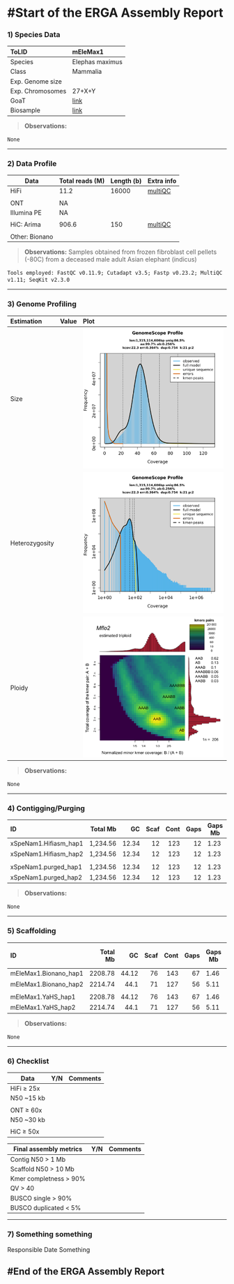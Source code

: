 # #Start of the ERGA Assembly Report

### 1) Species Data

| ToLID            | mEleMax1        |
| :--------------- | :-------------- |
| Species          | Elephas maximus |
| Class            | Mammalia        |
| Exp. Genome size |                 |
| Exp. Chromosomes | 27+X+Y          |
| GoaT             | [link](https://goat.genomehubs.org/record?recordId=9783&result=taxon&taxonomy=ncbi#Elephas%20maximus) |
| Biosample        | [link](https://www.ebi.ac.uk/ena/browser/view/SAMN10973763) |

> **Observations:**
```
None
```

---

### 2) Data Profile

| Data           | Total reads (M) | Length (b) | Extra info |
| -------------- | --------------- | ---------- | --- |
| HiFi           | 11.2            | 16000      | [multiQC](data/rCarCar2.HiFi_trimmed_multiqc_report.html) |
|                |                 |            |     |
| ONT            | NA              |            |     |
| Illumina PE    | NA              |            |     |
|                |                 |            |     |
| HiC: Arima     | 906.6           | 150        | [multiQC](data/rCarCar2.OmniC_multiqc_report.html) |
|                |                 |            |     |
| Other: Bionano |                 |            |     |

> **Observations:** Samples obtained from frozen fibroblast cell pellets (-80C) from a deceased male adult Asian elephant (indicus)
```
Tools employed: FastQC v0.11.9; Cutadapt v3.5; Fastp v0.23.2; MultiQC v1.11; SeqKit v2.3.0
```

---

### 3) Genome Profiling

| Estimation     | Value | Plot                    |
|:-------------- | ----- |:----------------------- |
| Size           |       | ![](data/linear_plot.png) |
| Heterozygosity |       | ![](data/log_plot.png)  |
| Ploidy         |       | ![](data/smudge.png)    |

> **Observations:**
```
None
```

---

### 4) Contigging/Purging

| ID                    | Total Mb |    GC | Scaf | Cont | Gaps | Gaps Mb | Longest Scaf | Scaf auN | Scaf N50 | Scaff L50 | Scaf N95 | Scaf L95 | Longest Cont | Cont auN | Cont N50 | Cont L50 | Cont N95 | Cont L95 |    QV | Kmer Compl | KCompl both | BUSCO-C | BUSCO-S | Hap                                     | both Hap                                 | shared                                     | Graph                                |
|:--------------------- | --------:| -----:| ----:| ----:| ----:| ------- | ------------:| -------- | --------:| ---------:| --------:| --------:| ------------:| -------- | --------:| --------:| --------:| --------:| -----:| ----------:| ----------- | -------:| -------:| --------------------------------------- | ---------------------------------------- | ------------------------------------------ | ------------------------------------ |
| xSpeNam1.Hifiasm_hap1 | 1,234.56 | 12.34 |   12 |  123 |   12 | 1.23    |       123.45 | 123.45   |   123.45 |         1 |    12.34 |       12 |       123.45 | 123.45   |   123.45 |        1 |     1.23 |       12 | 12.34 |      12.34 | 12.34       |    12.3 |    12.3 | ![](data/xSpeNam1.Hifiasm_hap1.hap.png) | ![](data/xSpeNam1.Hifiasm_hap1.both.png) | ![](data/xSpeNam1.Hifiasm_hap1.shared.png) | ![](data/xSpeNam1.Hifiasm_graph.png) |
| xSpeNam1.Hifiasm_hap2 | 1,234.56 | 12.34 |   12 |  123 |   12 | 1.23    |       123.45 | 123.45   |   123.45 |         1 |    12.34 |       12 |       123.45 | 123.45   |   123.45 |        1 |     1.23 |       12 | 12.34 |      12.34 | 12.34       |    12.3 |    12.3 | ![](data/xSpeNam1.Hifiasm_hap2.hap.png) | ![](data/xSpeNam1.Hifiasm_hap2.both.png) | ![](data/xSpeNam1.Hifiasm_hap2.shared.png) | ![](data/xSpeNam1.Hifiasm_graph.png) |
|                       |          |       |      |      |      |         |              |          |          |           |          |          |              |          |          |          |          |          |       |            |             |         |         |                                         |                                          |                                            |                                      |
| xSpeNam1.purged_hap1  | 1,234.56 | 12.34 |   12 |  123 |   12 | 1.23    |       123.45 | 123.45   |   123.45 |         1 |    12.34 |       12 |       123.45 | 123.45   |   123.45 |        1 |     1.23 |       12 | 12.34 |      12.34 | 12.34       |    12.3 |    12.3 | ![](data/xSpeNam1.purged_hap1.hap.png)  | ![](data/xSpeNam1.purged_hap1.both.png)  | ![](data/xSpeNam1.purged_hap1.shared.png)  | NA                                   |
| xSpeNam1.purged_hap2  | 1,234.56 | 12.34 |   12 |  123 |   12 | 1.23    |       123.45 | 123.45   |   123.45 |         1 |    12.34 |       12 |       123.45 | 123.45   |   123.45 |        1 |     1.23 |       12 | 12.34 |      12.34 | 12.34       |    12.3 |    12.3 | ![](data/xSpeNam1.purged_hap2.hap.png)  | ![](data/xSpeNam1.purged_hap2.both.png)  | ![](data/xSpeNam1.purged_hap2.shared.png)  | NA                                   |


> **Observations:**
```
None
```

---

### 5) Scaffolding

| ID                    | Total Mb |    GC | Scaf | Cont | Gaps | Gaps Mb | Longest Scaf | Scaf N50 | Scaff L50 | Scaf N95 | Scaf L95 | Longest Cont | Cont N50 | Cont L50 | Cont N95 | Cont L95 | QV (HiFi) | QV (Illumina) | Kmer Compl | KCompl both | BUSCO-C | BUSCO-S | Hap                                  | both Hap                             | shared                               | HiC Contact map |
|:--------------------- | --------:| -----:| ----:| ----:| ----:| ------- | ------------:| --------:| ---------:| --------:| --------:| ------------:| --------:| --------:| --------:| --------:| ---------:| ------------- | ----------:| ----------- | -------:| -------:| ------------------------------------ | ------------------------------------ | ------------------------------------ | --------------- |
| mEleMax1.Bionano_hap1 |  2208.78 | 44.12 |   76 |  143 |   67 | 1.46    |       356.32 |   137.47 |         5 |    20.35 |       22 |       210.28 |   121.38 |        8 |     6.16 |       41 |     68.19 |               |      96.65 | 99.40       |    97.2 |    96.4 | ![](https://i.imgur.com/VXzxrUo.png) | ![](https://i.imgur.com/jWh1gmy.png) | ![](https://i.imgur.com/9IrUFVy.png) |                 |
| mEleMax1.Bionano_hap2 |  2214.74 |  44.1 |   71 |  127 |   56 | 5.11    |       381.26 |   137.61 |         5 |    20.31 |       22 |       209.92 |   121.92 |        8 |     6.54 |       32 |     68.42 |               |      96.66 | -           |    97.2 |    96.3 | ![](https://i.imgur.com/kbsPaMJ.png) |                                      |                                      |                 |
|                       |          |       |      |      |      |         |              |          |           |          |          |              |          |          |          |          |           |               |            |             |         |         |                                      |                                      |                                      |                 |
mEleMax1.YaHS_hap1    |  2208.78 | 44.12 |   76 |  143 |   67 | 1.46    |       356.32 |   137.47 |         5 |    20.35 |       22 |       210.28 |   121.38 |        8 |     6.16 |       41 |     68.19 |               |      96.65 | 99.40       |    97.2 |    96.4 | ![](https://i.imgur.com/VXzxrUo.png) | ![](https://i.imgur.com/jWh1gmy.png) | ![](https://i.imgur.com/9IrUFVy.png) |                 |
| mEleMax1.YaHS_hap2    |  2214.74 |  44.1 |   71 |  127 |   56 | 5.11    |       381.26 |   137.61 |         5 |    20.31 |       22 |       209.92 |   121.92 |        8 |     6.54 |       32 |     68.42 |               |      96.66 | -           |    97.2 |    96.3 | ![](https://i.imgur.com/kbsPaMJ.png) |                                      |                                      |                 |


> **Observations:**
```
None
```

---

### 6) Checklist

| Data       | Y/N | Comments |
| ---------- | --- | -------- |
| HiFi ≥ 25x |     |          |
| N50 ~15 kb |     |          |
|            |     |          |
| ONT ≥ 60x  |     |          |
| N50 ~30 kb |     |          |
|            |     |          |
| HiC ≥ 50x  |     |          |



| Final assembly metrics | Y/N | Comments |
| ---------------------- | --- | -------- |
| Contig N50 > 1 Mb      |     |          |
| Scaffold N50 > 10 Mb   |     |          |
| Kmer completness > 90% |     |          |
| QV > 40                |     |          |
| BUSCO single > 90%     |     |          |
| BUSCO duplicated < 5%  |     |          |

---

### 7) Something something

Responsible
Date
Something


## #End of the ERGA Assembly Report
